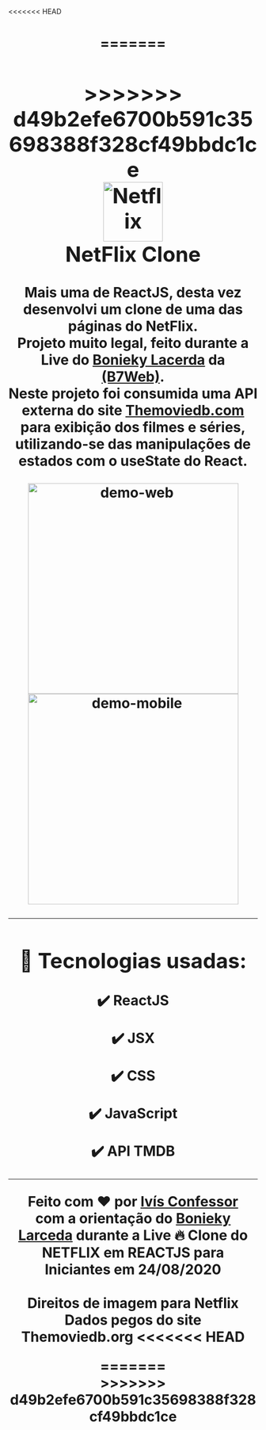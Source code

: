<<<<<<< HEAD
<h1 align="center">
=======
<section align="center">

<h1>
>>>>>>> d49b2efe6700b591c35698388f328cf49bbdc1ce
<br>
    <img 
        src="https://upload.wikimedia.org/wikipedia/commons/0/0f/Logo_Netflix.png" 
        alt="Netflix" 
        width="120"
    />
<br>
NetFlix Clone
</h1>

<p>
    Mais uma de ReactJS, desta vez desenvolvi um clone de uma das páginas do NetFlix.<br />
    Projeto muito legal, feito durante a Live do <a style="font-weight:bold;" href="https://github.com/bonieky">Bonieky Lacerda</a> da <a style="font-weight:bold;" href="https://www.linkedin.com/company/b7web/">(B7Web)</a>.
    <br />
    Neste projeto foi consumida uma API externa do site <a style="font-weight:bold;" href="https://www.themoviedb.org/">Themoviedb.com</a> para exibição dos filmes e séries, utilizando-se das manipulações de estados com o useState do React.
</p>

<div>
    <img src="./github/NetFlixCloneWeb.gif"
    alt="demo-web" height="425" />
    <img src="./github/NetFlixCloneMobile.gif"
    alt="demo-mobile" height="425" />
</div>

<hr />

<div style="margin: 25px 0;">

## 🚀 Tecnologias usadas:

✔️ ReactJS

✔️ JSX

✔️ CSS

✔️ JavaScript

✔️ API TMDB

</div>

<hr />

<footer style="margin: 25px 0;">
    Feito com <span role="img" aria-label="coração">❤️</span> por <a style="font-weight:bold;" href="https://github.com/ivisconfessor" target="_black">Ivís Confessor</a> 
    <br/>com a orientação do <a style="font-weight:bold;" href="https://github.com/bonieky" target="_black">
    Bonieky Larceda</a> durante a Live <span role="img" aria-label="fogo">🔥</span> Clone do NETFLIX em REACTJS para Iniciantes <strong> em 24/08/2020</strong><br/><br/>
    Direitos de imagem para Netflix<br/>
    Dados pegos do site Themoviedb.org
<<<<<<< HEAD
</footer>
=======
</footer>

</section>
>>>>>>> d49b2efe6700b591c35698388f328cf49bbdc1ce
